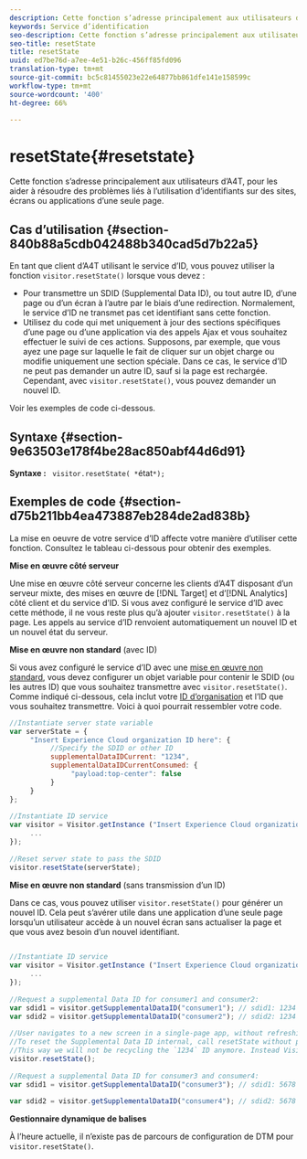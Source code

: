 ```yaml
---
description: Cette fonction s’adresse principalement aux utilisateurs d’A4T, pour les aider à résoudre des problèmes liés à l’utilisation d’identifiants sur des sites, écrans ou applications d’une seule page.
keywords: Service d’identification
seo-description: Cette fonction s’adresse principalement aux utilisateurs d’A4T, pour les aider à résoudre des problèmes liés à l’utilisation d’identifiants sur des sites, écrans ou applications d’une seule page.
seo-title: resetState
title: resetState
uuid: ed7be76d-a7ee-4e51-b26c-456ff85fd096
translation-type: tm+mt
source-git-commit: bc5c81455023e22e64877bb861dfe141e158599c
workflow-type: tm+mt
source-wordcount: '400'
ht-degree: 66%

---
```



# resetState{#resetstate}

Cette fonction s’adresse principalement aux utilisateurs d’A4T, pour les aider à résoudre des problèmes liés à l’utilisation d’identifiants sur des sites, écrans ou applications d’une seule page.

## Cas d’utilisation {#section-840b88a5cdb042488b340cad5d7b22a5}

En tant que client d’A4T utilisant le service d’ID, vous pouvez utiliser la fonction `visitor.resetState()` lorsque vous devez :

* Pour transmettre un SDID (Supplemental Data ID), ou tout autre ID, d’une page ou d’un écran à l’autre par le biais d’une redirection. Normalement, le service d’ID ne transmet pas cet identifiant sans cette fonction.
* Utilisez du code qui met uniquement à jour des sections spécifiques d’une page ou d’une application via des appels Ajax et vous souhaitez effectuer le suivi de ces actions. Supposons, par exemple, que vous ayez une page sur laquelle le fait de cliquer sur un objet charge ou modifie uniquement une section spéciale. Dans ce cas, le service d’ID ne peut pas demander un autre ID, sauf si la page est rechargée. Cependant, avec `visitor.resetState()`, vous pouvez demander un nouvel ID.

Voir les exemples de code ci-dessous.

## Syntaxe {#section-9e63503e178f4be28ac850abf44d6d91}

**Syntaxe :** ` visitor.resetState( *`état`*);`

## Exemples de code {#section-d75b211bb4ea473887eb284de2ad838b}

La mise en oeuvre de votre service d’ID affecte votre manière d’utiliser cette fonction. Consultez le tableau ci-dessous pour obtenir des exemples.

**Mise en œuvre côté serveur**

Une mise en œuvre côté serveur concerne les clients d’A4T disposant d’un serveur mixte, des mises en œuvre de [!DNL Target] et d’[!DNL Analytics] côté client et du service d’ID. Si vous avez configuré le service d’ID avec cette méthode, il ne vous reste plus qu’à ajouter `visitor.resetState()` à la page. Les appels au service d’ID renvoient automatiquement un nouvel ID et un nouvel état du serveur.

**Mise en œuvre non standard** (avec ID)

Si vous avez configuré le service d’ID avec une [mise en œuvre non standard](../../implementation-guides/implementation-guides.md#section-2c4f2db1f9704315a7cccab6d2e07113), vous devez configurer un objet variable pour contenir le SDID (ou les autres ID) que vous souhaitez transmettre avec `visitor.resetState()`. Comme indiqué ci-dessous, cela inclut votre [ID d’organisation](../../reference/requirements.md#section-a02f537129a64ffbb690d5738d360c26) et l’ID que vous souhaitez transmettre. Voici à quoi pourrait ressembler votre code.

```js
//Instantiate server state variable 
var serverState = { 
     "Insert Experience Cloud organization ID here": { 
          //Specify the SDID or other ID 
          supplementalDataIDCurrent: "1234", 
          supplementalDataIDCurrentConsumed: { 
               "payload:top-center": false 
          } 
     } 
}; 
 
//Instantiate ID service 
var visitor = Visitor.getInstance ("Insert Experience Cloud organization ID here", { 
     ... 
}); 
 
//Reset server state to pass the SDID 
visitor.resetState(serverState);
```

**Mise en œuvre non standard** (sans transmission d’un ID)

Dans ce cas, vous pouvez utiliser `visitor.resetState()` pour générer un nouvel ID. Cela peut s’avérer utile dans une application d’une seule page lorsqu’un utilisateur accède à un nouvel écran sans actualiser la page et que vous avez besoin d’un nouvel identifiant.

```js
 
//Instantiate ID service 
var visitor = Visitor.getInstance ("Insert Experience Cloud organization ID here", { 
     ... 
}); 
 
//Request a supplemental Data ID for consumer1 and consumer2: 
var sdid1 = visitor.getSupplementalDataID("consumer1"); // sdid1: 1234 
var sdid2 = visitor.getSupplementalDataID("consumer2"); // sdid2: 1234 
 
//User navigates to a new screen in a single-page app, without refreshing the page. 
//To reset the Supplemental Data ID internal, call resetState without passing any parameters. 
//This way we will not be recycling the `1234` ID anymore. Instead Visitor will generate a new supplemental Data ID going forward. 
visitor.resetState(); 
 
//Request a supplemental Data ID for consumer3 and consumer4: 
var sdid1 = visitor.getSupplementalDataID("consumer3"); // sdid1: 5678 
 
var sdid2 = visitor.getSupplementalDataID("consumer4"); // sdid2: 5678
```

**Gestionnaire dynamique de balises**

À l’heure actuelle, il n’existe pas de parcours de configuration de DTM pour `visitor.resetState()`.
